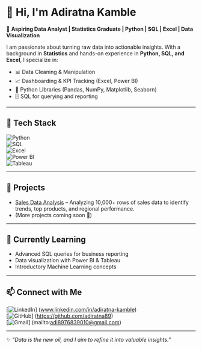 # 👋 Hi, I'm Adiratna Kamble  

🎯 **Aspiring Data Analyst | Statistics Graduate | Python | SQL | Excel | Data Visualization**  

I am passionate about turning raw data into actionable insights. With a background in **Statistics** and hands-on experience in **Python, SQL, and Excel**, I specialize in:  

- 📊 Data Cleaning & Manipulation  
- 📈 Dashboarding & KPI Tracking (Excel, Power BI)  
- 🐍 Python Libraries (Pandas, NumPy, Matplotlib, Seaborn)  
- 🗄️ SQL for querying and reporting  

---

## 🚀 Tech Stack  

![Python](https://img.shields.io/badge/Python-3776AB?style=for-the-badge&logo=python&logoColor=white)  
![SQL](https://img.shields.io/badge/SQL-025E8C?style=for-the-badge&logo=postgresql&logoColor=white)  
![Excel](https://img.shields.io/badge/MS%20Excel-217346?style=for-the-badge&logo=microsoft-excel&logoColor=white)  
![Power BI](https://img.shields.io/badge/Power%20BI-F2C811?style=for-the-badge&logo=powerbi&logoColor=black)  
![Tableau](https://img.shields.io/badge/Tableau-E97627?style=for-the-badge&logo=tableau&logoColor=white)  

---

## 🔹 Projects
- [Sales Data Analysis](https://github.com/adiratna89/sales-data-analysis) – Analyzing 10,000+ rows of sales data to identify trends, top products, and regional performance.  
- (More projects coming soon 🚧)  

---

## 🌱 Currently Learning
- Advanced SQL queries for business reporting  
- Data visualization with Power BI & Tableau  
- Introductory Machine Learning concepts  

---

## 📫 Connect with Me  
[![LinkedIn](https://img.shields.io/badge/LinkedIn-blue?style=for-the-badge&logo=linkedin)]
(www.linkedin.com/in/adiratna-kamble)  
[![GitHub](https://img.shields.io/badge/GitHub-000?style=for-the-badge&logo=github)]
(https://github.com/adiratna89)  
[![Gmail](https://img.shields.io/badge/Gmail-D14836?style=for-the-badge&logo=gmail&logoColor=white)]
(mailto:adi8976839010@gmail.com)  

---

✨ *“Data is the new oil, and I aim to refine it into valuable insights.”*  
